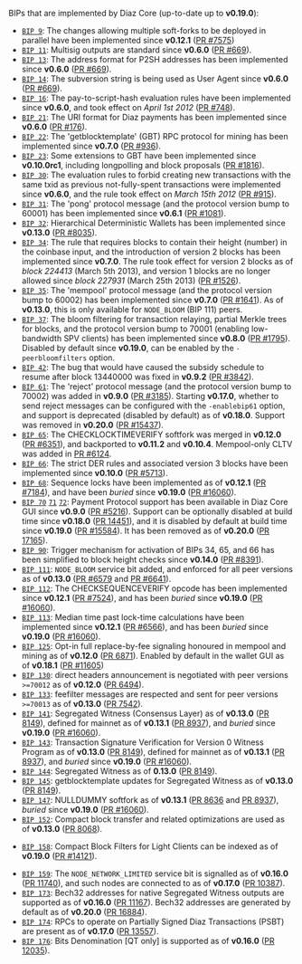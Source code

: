 BIPs that are implemented by Diaz Core (up-to-date up to **v0.19.0**):

* [`BIP 9`](https://github.com/diaz/bips/blob/master/bip-0009.mediawiki): The changes allowing multiple soft-forks to be deployed in parallel have been implemented since **v0.12.1**  ([PR #7575](https://github.com/diaz/diaz/pull/7575))
* [`BIP 11`](https://github.com/diaz/bips/blob/master/bip-0011.mediawiki): Multisig outputs are standard since **v0.6.0** ([PR #669](https://github.com/diaz/diaz/pull/669)).
* [`BIP 13`](https://github.com/diaz/bips/blob/master/bip-0013.mediawiki): The address format for P2SH addresses has been implemented since **v0.6.0** ([PR #669](https://github.com/diaz/diaz/pull/669)).
* [`BIP 14`](https://github.com/diaz/bips/blob/master/bip-0014.mediawiki): The subversion string is being used as User Agent since **v0.6.0** ([PR #669](https://github.com/diaz/diaz/pull/669)).
* [`BIP 16`](https://github.com/diaz/bips/blob/master/bip-0016.mediawiki): The pay-to-script-hash evaluation rules have been implemented since **v0.6.0**, and took effect on *April 1st 2012* ([PR #748](https://github.com/diaz/diaz/pull/748)).
* [`BIP 21`](https://github.com/diaz/bips/blob/master/bip-0021.mediawiki): The URI format for Diaz payments has been implemented since **v0.6.0** ([PR #176](https://github.com/diaz/diaz/pull/176)).
* [`BIP 22`](https://github.com/diaz/bips/blob/master/bip-0022.mediawiki): The 'getblocktemplate' (GBT) RPC protocol for mining has been implemented since **v0.7.0** ([PR #936](https://github.com/diaz/diaz/pull/936)).
* [`BIP 23`](https://github.com/diaz/bips/blob/master/bip-0023.mediawiki): Some extensions to GBT have been implemented since **v0.10.0rc1**, including longpolling and block proposals ([PR #1816](https://github.com/diaz/diaz/pull/1816)).
* [`BIP 30`](https://github.com/diaz/bips/blob/master/bip-0030.mediawiki): The evaluation rules to forbid creating new transactions with the same txid as previous not-fully-spent transactions were implemented since **v0.6.0**, and the rule took effect on *March 15th 2012* ([PR #915](https://github.com/diaz/diaz/pull/915)).
* [`BIP 31`](https://github.com/diaz/bips/blob/master/bip-0031.mediawiki): The 'pong' protocol message (and the protocol version bump to 60001) has been implemented since **v0.6.1** ([PR #1081](https://github.com/diaz/diaz/pull/1081)).
* [`BIP 32`](https://github.com/diaz/bips/blob/master/bip-0032.mediawiki): Hierarchical Deterministic Wallets has been implemented since **v0.13.0** ([PR #8035](https://github.com/diaz/diaz/pull/8035)).
* [`BIP 34`](https://github.com/diaz/bips/blob/master/bip-0034.mediawiki): The rule that requires blocks to contain their height (number) in the coinbase input, and the introduction of version 2 blocks has been implemented since **v0.7.0**. The rule took effect for version 2 blocks as of *block 224413* (March 5th 2013), and version 1 blocks are no longer allowed since *block 227931* (March 25th 2013) ([PR #1526](https://github.com/diaz/diaz/pull/1526)).
* [`BIP 35`](https://github.com/diaz/bips/blob/master/bip-0035.mediawiki): The 'mempool' protocol message (and the protocol version bump to 60002) has been implemented since **v0.7.0** ([PR #1641](https://github.com/diaz/diaz/pull/1641)). As of **v0.13.0**, this is only available for `NODE_BLOOM` (BIP 111) peers.
* [`BIP 37`](https://github.com/diaz/bips/blob/master/bip-0037.mediawiki): The bloom filtering for transaction relaying, partial Merkle trees for blocks, and the protocol version bump to 70001 (enabling low-bandwidth SPV clients) has been implemented since **v0.8.0** ([PR #1795](https://github.com/diaz/diaz/pull/1795)). Disabled by default since **v0.19.0**, can be enabled by the `-peerbloomfilters` option.
* [`BIP 42`](https://github.com/diaz/bips/blob/master/bip-0042.mediawiki): The bug that would have caused the subsidy schedule to resume after block 13440000 was fixed in **v0.9.2** ([PR #3842](https://github.com/diaz/diaz/pull/3842)).
* [`BIP 61`](https://github.com/diaz/bips/blob/master/bip-0061.mediawiki): The 'reject' protocol message (and the protocol version bump to 70002) was added in **v0.9.0** ([PR #3185](https://github.com/diaz/diaz/pull/3185)). Starting **v0.17.0**, whether to send reject messages can be configured with the `-enablebip61` option, and support is deprecated (disabled by default) as of **v0.18.0**. Support was removed in **v0.20.0** ([PR #15437](https://github.com/diaz/diaz/pull/15437)).
* [`BIP 65`](https://github.com/diaz/bips/blob/master/bip-0065.mediawiki): The CHECKLOCKTIMEVERIFY softfork was merged in **v0.12.0** ([PR #6351](https://github.com/diaz/diaz/pull/6351)), and backported to **v0.11.2** and **v0.10.4**. Mempool-only CLTV was added in [PR #6124](https://github.com/diaz/diaz/pull/6124).
* [`BIP 66`](https://github.com/diaz/bips/blob/master/bip-0066.mediawiki): The strict DER rules and associated version 3 blocks have been implemented since **v0.10.0** ([PR #5713](https://github.com/diaz/diaz/pull/5713)).
* [`BIP 68`](https://github.com/diaz/bips/blob/master/bip-0068.mediawiki): Sequence locks have been implemented as of **v0.12.1**  ([PR #7184](https://github.com/diaz/diaz/pull/7184)), and have been *buried* since **v0.19.0** ([PR #16060](https://github.com/diaz/diaz/pull/16060)).
* [`BIP 70`](https://github.com/diaz/bips/blob/master/bip-0070.mediawiki) [`71`](https://github.com/diaz/bips/blob/master/bip-0071.mediawiki) [`72`](https://github.com/diaz/bips/blob/master/bip-0072.mediawiki):
  Payment Protocol support has been available in Diaz Core GUI since **v0.9.0** ([PR #5216](https://github.com/diaz/diaz/pull/5216)).
  Support can be optionally disabled at build time since **v0.18.0** ([PR 14451](https://github.com/diaz/diaz/pull/14451)),
  and it is disabled by default at build time since **v0.19.0** ([PR #15584](https://github.com/diaz/diaz/pull/15584)).
  It has been removed as of **v0.20.0** ([PR 17165](https://github.com/diaz/diaz/pull/17165)).
* [`BIP 90`](https://github.com/diaz/bips/blob/master/bip-0090.mediawiki): Trigger mechanism for activation of BIPs 34, 65, and 66 has been simplified to block height checks since **v0.14.0** ([PR #8391](https://github.com/diaz/diaz/pull/8391)).
* [`BIP 111`](https://github.com/diaz/bips/blob/master/bip-0111.mediawiki): `NODE_BLOOM` service bit added, and enforced for all peer versions as of **v0.13.0** ([PR #6579](https://github.com/diaz/diaz/pull/6579) and [PR #6641](https://github.com/diaz/diaz/pull/6641)).
* [`BIP 112`](https://github.com/diaz/bips/blob/master/bip-0112.mediawiki): The CHECKSEQUENCEVERIFY opcode has been implemented since **v0.12.1** ([PR #7524](https://github.com/diaz/diaz/pull/7524)), and has been *buried* since **v0.19.0** ([PR #16060](https://github.com/diaz/diaz/pull/16060)).
* [`BIP 113`](https://github.com/diaz/bips/blob/master/bip-0113.mediawiki): Median time past lock-time calculations have been implemented since **v0.12.1** ([PR #6566](https://github.com/diaz/diaz/pull/6566)), and has been *buried* since **v0.19.0** ([PR #16060](https://github.com/diaz/diaz/pull/16060)).
* [`BIP 125`](https://github.com/diaz/bips/blob/master/bip-0125.mediawiki): Opt-in full replace-by-fee signaling honoured in mempool and mining as of **v0.12.0** ([PR 6871](https://github.com/diaz/diaz/pull/6871)). Enabled by default in the wallet GUI as of **v0.18.1** ([PR #11605](https://github.com/diaz/diaz/pull/11605))
* [`BIP 130`](https://github.com/diaz/bips/blob/master/bip-0130.mediawiki): direct headers announcement is negotiated with peer versions `>=70012` as of **v0.12.0** ([PR 6494](https://github.com/diaz/diaz/pull/6494)).
* [`BIP 133`](https://github.com/diaz/bips/blob/master/bip-0133.mediawiki): feefilter messages are respected and sent for peer versions `>=70013` as of **v0.13.0** ([PR 7542](https://github.com/diaz/diaz/pull/7542)).
* [`BIP 141`](https://github.com/diaz/bips/blob/master/bip-0141.mediawiki): Segregated Witness (Consensus Layer) as of **v0.13.0** ([PR 8149](https://github.com/diaz/diaz/pull/8149)), defined for mainnet as of **v0.13.1** ([PR 8937](https://github.com/diaz/diaz/pull/8937)), and *buried* since **v0.19.0** ([PR #16060](https://github.com/diaz/diaz/pull/16060)).
* [`BIP 143`](https://github.com/diaz/bips/blob/master/bip-0143.mediawiki): Transaction Signature Verification for Version 0 Witness Program as of **v0.13.0** ([PR 8149](https://github.com/diaz/diaz/pull/8149)), defined for mainnet as of **v0.13.1** ([PR 8937](https://github.com/diaz/diaz/pull/8937)), and *buried* since **v0.19.0** ([PR #16060](https://github.com/diaz/diaz/pull/16060)).
* [`BIP 144`](https://github.com/diaz/bips/blob/master/bip-0144.mediawiki): Segregated Witness as of **0.13.0** ([PR 8149](https://github.com/diaz/diaz/pull/8149)).
* [`BIP 145`](https://github.com/diaz/bips/blob/master/bip-0145.mediawiki): getblocktemplate updates for Segregated Witness as of **v0.13.0** ([PR 8149](https://github.com/diaz/diaz/pull/8149)).
* [`BIP 147`](https://github.com/diaz/bips/blob/master/bip-0147.mediawiki): NULLDUMMY softfork as of **v0.13.1** ([PR 8636](https://github.com/diaz/diaz/pull/8636) and [PR 8937](https://github.com/diaz/diaz/pull/8937)), *buried* since **v0.19.0** ([PR #16060](https://github.com/diaz/diaz/pull/16060)).
* [`BIP 152`](https://github.com/diaz/bips/blob/master/bip-0152.mediawiki): Compact block transfer and related optimizations are used as of **v0.13.0** ([PR 8068](https://github.com/diaz/diaz/pull/8068)).
- [`BIP 158`](https://github.com/diaz/bips/blob/master/bip-0158.mediawiki): Compact Block Filters for Light Clients can be indexed as of **v0.19.0** ([PR #14121](https://github.com/diaz/diaz/pull/14121)).
* [`BIP 159`](https://github.com/diaz/bips/blob/master/bip-0159.mediawiki): The `NODE_NETWORK_LIMITED` service bit is signalled as of **v0.16.0** ([PR 11740](https://github.com/diaz/diaz/pull/11740)), and such nodes are connected to as of **v0.17.0** ([PR 10387](https://github.com/diaz/diaz/pull/10387)).
* [`BIP 173`](https://github.com/diaz/bips/blob/master/bip-0173.mediawiki): Bech32 addresses for native Segregated Witness outputs are supported as of **v0.16.0** ([PR 11167](https://github.com/diaz/diaz/pull/11167)). Bech32 addresses are generated by default as of **v0.20.0** ([PR 16884](https://github.com/diaz/diaz/pull/16884)).
* [`BIP 174`](https://github.com/diaz/bips/blob/master/bip-0174.mediawiki): RPCs to operate on Partially Signed Diaz Transactions (PSBT) are present as of **v0.17.0** ([PR 13557](https://github.com/diaz/diaz/pull/13557)).
* [`BIP 176`](https://github.com/diaz/bips/blob/master/bip-0176.mediawiki): Bits Denomination [QT only] is supported as of **v0.16.0** ([PR 12035](https://github.com/diaz/diaz/pull/12035)).
